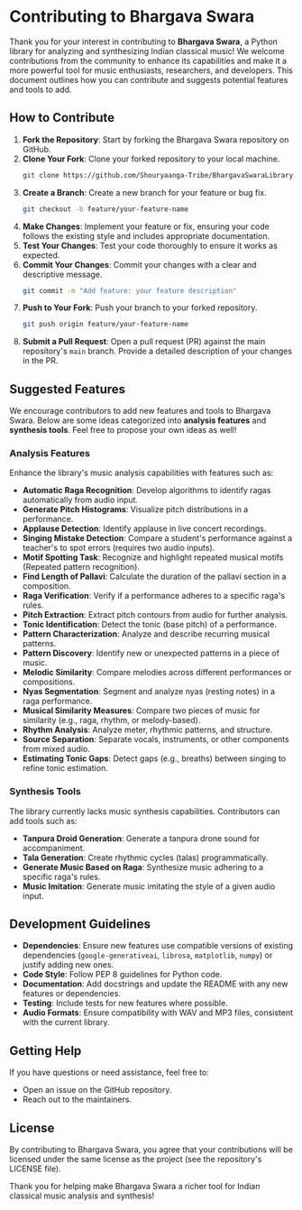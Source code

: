 # Contributing to Bhargava Swara

Thank you for your interest in contributing to **Bhargava Swara**, a Python library for analyzing and synthesizing Indian classical music! We welcome contributions from the community to enhance its capabilities and make it a more powerful tool for music enthusiasts, researchers, and developers. This document outlines how you can contribute and suggests potential features and tools to add.

## How to Contribute

1. **Fork the Repository**: Start by forking the Bhargava Swara repository on GitHub.
2. **Clone Your Fork**: Clone your forked repository to your local machine.
   ```bash
   git clone https://github.com/Shouryaanga-Tribe/BhargavaSwaraLibrary.git
   ```
3. **Create a Branch**: Create a new branch for your feature or bug fix.
   ```bash
   git checkout -b feature/your-feature-name
   ```
4. **Make Changes**: Implement your feature or fix, ensuring your code follows the existing style and includes appropriate documentation.
5. **Test Your Changes**: Test your code thoroughly to ensure it works as expected.
6. **Commit Your Changes**: Commit your changes with a clear and descriptive message.
   ```bash
   git commit -m "Add feature: your feature description"
   ```
7. **Push to Your Fork**: Push your branch to your forked repository.
   ```bash
   git push origin feature/your-feature-name
   ```
8. **Submit a Pull Request**: Open a pull request (PR) against the main repository's `main` branch. Provide a detailed description of your changes in the PR.

## Suggested Features

We encourage contributors to add new features and tools to Bhargava Swara. Below are some ideas categorized into **analysis features** and **synthesis tools**. Feel free to propose your own ideas as well!

### Analysis Features
Enhance the library's music analysis capabilities with features such as:
- **Automatic Raga Recognition**: Develop algorithms to identify ragas automatically from audio input.
 - **Generate Pitch Histograms**: Visualize pitch distributions in a performance.
 - **Applause Detection**: Identify applause in live concert recordings.
- **Singing Mistake Detection**: Compare a student's performance against a teacher's to spot errors (requires two audio inputs).
- **Motif Spotting Task**: Recognize and highlight repeated musical motifs (Repeated pattern recognition).
- **Find Length of Pallavi**: Calculate the duration of the pallavi section in a composition.
- **Raga Verification**: Verify if a performance adheres to a specific raga's rules.
- **Pitch Extraction**: Extract pitch contours from audio for further analysis.
- **Tonic Identification**: Detect the tonic (base pitch) of a performance.
- **Pattern Characterization**: Analyze and describe recurring musical patterns.
- **Pattern Discovery**: Identify new or unexpected patterns in a piece of music.
- **Melodic Similarity**: Compare melodies across different performances or compositions.
- **Nyas Segmentation**: Segment and analyze nyas (resting notes) in a raga performance.
- **Musical Similarity Measures**: Compare two pieces of music for similarity (e.g., raga, rhythm, or melody-based).
- **Rhythm Analysis**: Analyze meter, rhythmic patterns, and structure.
- **Source Separation**: Separate vocals, instruments, or other components from mixed audio.
- **Estimating Tonic Gaps**: Detect gaps (e.g., breaths) between singing to refine tonic estimation.

### Synthesis Tools
The library currently lacks music synthesis capabilities. Contributors can add tools such as:
- **Tanpura Droid Generation**: Generate a tanpura drone sound for accompaniment.
- **Tala Generation**: Create rhythmic cycles (talas) programmatically.
- **Generate Music Based on Raga**: Synthesize music adhering to a specific raga's rules.
- **Music Imitation**: Generate music imitating the style of a given audio input.

## Development Guidelines

- **Dependencies**: Ensure new features use compatible versions of existing dependencies (`google-generativeai`, `librosa`, `matplotlib`, `numpy`) or justify adding new ones.
- **Code Style**: Follow PEP 8 guidelines for Python code.
- **Documentation**: Add docstrings and update the README with any new features or dependencies.
- **Testing**: Include tests for new features where possible.
- **Audio Formats**: Ensure compatibility with WAV and MP3 files, consistent with the current library.

## Getting Help

If you have questions or need assistance, feel free to:
- Open an issue on the GitHub repository.
- Reach out to the maintainers.

## License

By contributing to Bhargava Swara, you agree that your contributions will be licensed under the same license as the project (see the repository's LICENSE file).

Thank you for helping make Bhargava Swara a richer tool for Indian classical music analysis and synthesis!
